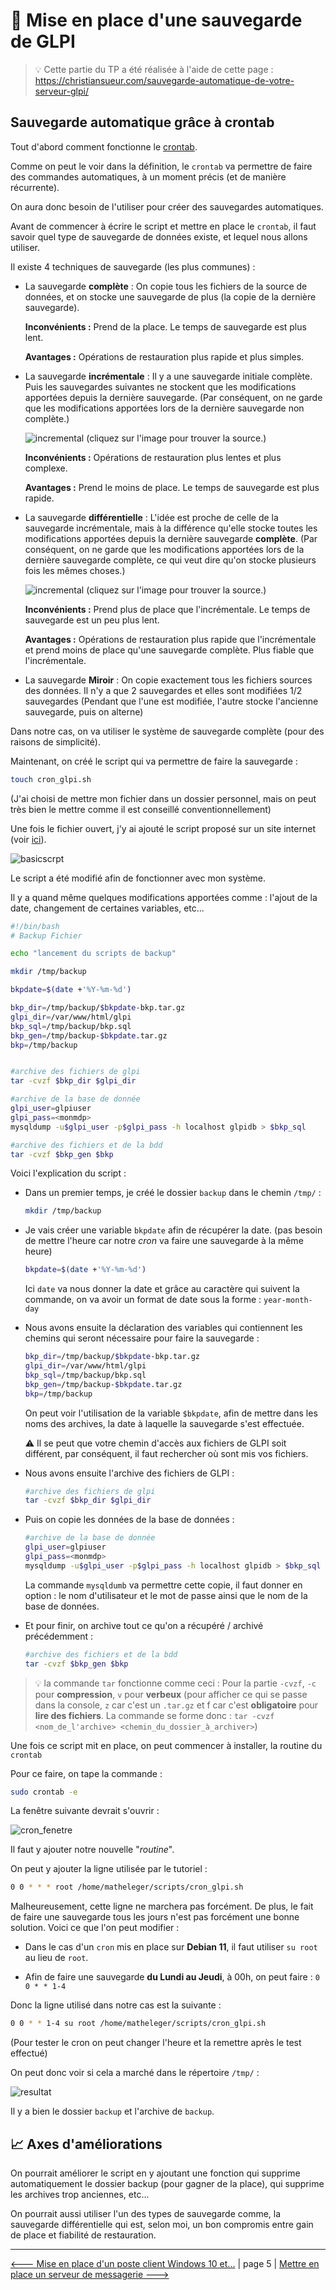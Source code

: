 # :floppy_disk: Mise en place d'une sauvegarde de GLPI

> :bulb: Cette partie du TP a été réalisée à l'aide de cette page : https://christiansueur.com/sauvegarde-automatique-de-votre-serveur-glpi/

## Sauvegarde automatique grâce à crontab

Tout d'abord comment fonctionne le [crontab](./definition.md#crontab).

Comme on peut le voir dans la définition, le ``crontab`` va permettre de faire des commandes automatiques, à un moment précis (et de manière récurrente).

On aura donc besoin de l'utiliser pour créer des sauvegardes automatiques.

Avant de commencer à écrire le script et mettre en place le ``crontab``, il faut savoir quel type de sauvegarde de données existe, et lequel nous allons utiliser.

Il existe 4 techniques de sauvegarde (les plus communes) :
- La sauvegarde **complète** :
    On copie tous les fichiers de la source de données, et on stocke une sauvegarde de plus (la copie de la dernière sauvegarde).

    **Inconvénients :** Prend de la place. Le temps de sauvegarde est plus lent.

    **Avantages :** Opérations de restauration plus rapide et plus simples.

- La sauvegarde **incrémentale** :
    Il y a une sauvegarde initiale complète. Puis les sauvegardes suivantes ne stockent que les modifications apportées depuis la dernière sauvegarde. (Par conséquent, on ne garde que les modifications apportées lors de la dernière sauvegarde non complète.)

    ![incremental](https://www.it-connect.fr/wp-content-itc/uploads/2015/03/sauvegar-incrementielle-01.png)
    (cliquez sur l'image pour trouver la source.)

    **Inconvénients :** Opérations de restauration plus lentes et plus complexe.

    **Avantages :** Prend le moins de place. Le temps de sauvegarde est plus rapide.


- La sauvegarde **différentielle** :
    L'idée est proche de celle de la sauvegarde incrémentale, mais à la différence qu'elle stocke toutes les modifications apportées depuis la dernière sauvegarde **complète**. (Par conséquent, on ne garde que les modifications apportées lors de la dernière sauvegarde complète, ce qui veut dire qu'on stocke plusieurs fois les mêmes choses.)

    ![incremental](https://www.it-connect.fr/wp-content-itc/uploads/2015/03/sauvegarde-differentielle-01.png)
    (cliquez sur l'image pour trouver la source.)

    **Inconvénients :** Prend plus de place que l'incrémentale. Le temps de sauvegarde est un peu plus lent.

    **Avantages :** Opérations de restauration plus rapide que l'incrémentale et prend moins de place qu'une sauvegarde complète. Plus fiable que l'incrémentale.


- La sauvegarde **Miroir** :
    On copie exactement tous les fichiers sources des données. Il n'y a que 2 sauvegardes et elles sont modifiées 1/2 sauvegardes (Pendant que l'une est modifiée, l'autre stocke l'ancienne sauvegarde, puis on alterne)


Dans notre cas, on va utiliser le système de sauvegarde complète (pour des raisons de simplicité).


Maintenant, on créé le script qui va permettre de faire la sauvegarde :

```sh
touch cron_glpi.sh
```
(J'ai choisi de mettre mon fichier dans un dossier personnel, mais on peut très bien le mettre comme il est conseillé conventionnellement)

Une fois le fichier ouvert, j'y ai ajouté le script proposé sur un site internet (voir [ici](https://christiansueur.com/sauvegarde-automatique-de-votre-serveur-glpi/)).

![basicscrpt](./img/crontab/2021-09-14-165018.jpg)



Le script a été modifié afin de fonctionner avec mon système.

Il y a quand même quelques modifications apportées comme : l'ajout de la date, changement de certaines variables, etc...

```sh
#!/bin/bash
# Backup Fichier

echo "lancement du scripts de backup"

mkdir /tmp/backup

bkpdate=$(date +'%Y-%m-%d')

bkp_dir=/tmp/backup/$bkpdate-bkp.tar.gz
glpi_dir=/var/www/html/glpi
bkp_sql=/tmp/backup/bkp.sql
bkp_gen=/tmp/backup-$bkpdate.tar.gz
bkp=/tmp/backup


#archive des fichiers de glpi
tar -cvzf $bkp_dir $glpi_dir

#archive de la base de donnée
glpi_user=glpiuser
glpi_pass=<monmdp>
mysqldump -u$glpi_user -p$glpi_pass -h localhost glpidb > $bkp_sql

#archive des fichiers et de la bdd
tar -cvzf $bkp_gen $bkp
```
Voici l'explication du script :

- Dans un premier temps, je créé le dossier ``backup`` dans le chemin `/tmp/` :

    ```sh
    mkdir /tmp/backup
    ```
- Je vais créer une variable `bkpdate` afin de récupérer la date. (pas besoin de mettre l'heure car notre *cron* va faire une sauvegarde à la même heure)

    ```sh
    bkpdate=$(date +'%Y-%m-%d')
    ```
    Ici `date` va nous donner la date et grâce au caractère qui suivent la commande, on va avoir un format de date sous la forme : `year-month-day`

- Nous avons ensuite la déclaration des variables qui contiennent les chemins qui seront nécessaire pour faire la sauvegarde :

    ```sh
    bkp_dir=/tmp/backup/$bkpdate-bkp.tar.gz
    glpi_dir=/var/www/html/glpi
    bkp_sql=/tmp/backup/bkp.sql
    bkp_gen=/tmp/backup-$bkpdate.tar.gz
    bkp=/tmp/backup
    ```
    On peut voir l'utilisation de la variable `$bkpdate`, afin de mettre dans les noms des archives, la date à laquelle la sauvegarde s'est effectuée.

    :warning: Il se peut que votre chemin d'accès aux fichiers de GLPI soit différent, par conséquent, il faut rechercher où sont mis vos fichiers.

- Nous avons ensuite l'archive des fichiers de GLPI :

    ```sh
    #archive des fichiers de glpi
    tar -cvzf $bkp_dir $glpi_dir
    ```

- Puis on copie les données de la base de données :

    ```sh
    #archive de la base de donnée
    glpi_user=glpiuser
    glpi_pass=<monmdp>
    mysqldump -u$glpi_user -p$glpi_pass -h localhost glpidb > $bkp_sql
    ```
    La commande `mysqldumb` va permettre cette copie, il faut donner en option : le nom d'utilisateur et le mot de passe ainsi que le nom de la base de données.

- Et pour finir, on archive tout ce qu'on a récupéré / archivé précédemment :

    ```sh
    #archive des fichiers et de la bdd
    tar -cvzf $bkp_gen $bkp
    ```

> :bulb: la commande `tar` fonctionne comme ceci : 
> Pour la partie `-cvzf`, `-c` pour **compression**, `v` pour **verbeux** (pour afficher ce qui se passe dans la console, ``z`` car c'est un `.tar.gz` et f car c'est **obligatoire** pour **lire des fichiers**. 
> La commande se forme donc : `tar -cvzf <nom_de_l'archive> <chemin_du_dossier_à_archiver>`)

Une fois ce script mit en place, on peut commencer à installer, la routine du ``crontab``

Pour ce faire, on tape la commande :

```sh
sudo crontab -e
```

La fenêtre suivante devrait s'ouvrir :

![cron_fenetre](./img/crontab/2021-09-15-125542.jpg)

Il faut y ajouter notre nouvelle "*routine*".

On peut y ajouter la ligne utilisée par le tutoriel :

```sh
0 0 * * * root /home/matheleger/scripts/cron_glpi.sh
```

Malheureusement, cette ligne ne marchera pas forcément. De plus, le fait de faire une sauvegarde tous les jours n'est pas forcément une bonne solution. Voici ce que l'on peut modifier :

- Dans le cas d'un ``cron`` mis en place sur **Debian 11**, il faut utiliser `su root` au lieu de `root`.

- Afin de faire une sauvegarde **du Lundi au Jeudi**, à 00h, on peut faire : `0 0 * * 1-4`

Donc la ligne utilisé dans notre cas est la suivante :

```sh
0 0 * * 1-4 su root /home/matheleger/scripts/cron_glpi.sh
```
(Pour tester le cron on peut changer l'heure et la remettre après le test effectué)

On peut donc voir si cela a marché dans le répertoire `/tmp/` :

![resultat](./img/crontab/2021-09-16-150508.jpg)

Il y a bien le dossier ``backup`` et l'archive de ``backup``.


## :chart_with_upwards_trend: Axes d'améliorations

On pourrait améliorer le script en y ajoutant une fonction qui supprime automatiquement le dossier backup (pour gagner de la place), qui supprime les archives trop anciennes, etc...

On pourrait aussi utiliser l'un des types de sauvegarde comme, la sauvegarde différentielle qui est, selon moi, un bon compromis entre gain de place et fiabilité de restauration.

---

[<--- Mise en place d'un poste client Windows 10 et...](./config_fusioninv_agent.md) | page 5 | [Mettre en place un serveur de messagerie --->](./serveur-mail.md)